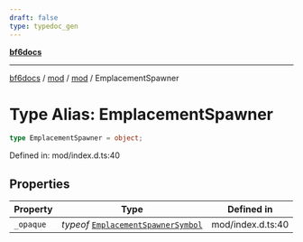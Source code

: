 ```yaml
---
draft: false
type: typedoc_gen
---
```


[**bf6docs**](../../../_index.md)

***

[bf6docs](../../../_index.md) / [mod](../../_index.md) / [mod](../_index.md) / EmplacementSpawner

# Type Alias: EmplacementSpawner

```ts
type EmplacementSpawner = object;
```

Defined in: mod/index.d.ts:40

## Properties

| Property | Type | Defined in |
| ------ | ------ | ------ |
| <a id="_opaque"></a> `_opaque` | *typeof* [`EmplacementSpawnerSymbol`](../EmplacementSpawnerSymbol/_index.md) | mod/index.d.ts:40 |
